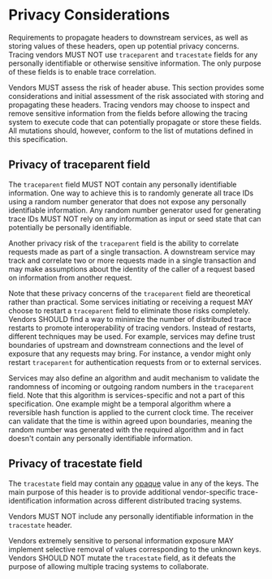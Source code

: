 # Privacy Considerations

Requirements to propagate headers to downstream services, as well as storing values of these headers, open up potential privacy concerns. Tracing vendors MUST NOT use `traceparent` and `tracestate` fields for any personally identifiable or otherwise sensitive information. The only purpose of these fields is to enable trace correlation.

Vendors MUST assess the risk of header abuse. This section provides some considerations and initial assessment of the risk associated with storing and propagating these headers. Tracing vendors may choose to inspect and remove sensitive information from the fields before allowing the tracing system to execute code that can potentially propagate or store these fields. All mutations should, however, conform to the list of mutations defined in this specification.

## Privacy of traceparent field

The `traceparent` field MUST NOT contain any personally identifiable information. One way to achieve this is to randomly generate all trace IDs using a random number generator that does not expose any personally identifiable information. Any random number generator used for generating trace IDs MUST NOT rely on any information as input or seed state that can potentially be personally identifiable.

Another privacy risk of the `traceparent` field is the ability to correlate requests made as part of a single transaction. A downstream service may track and correlate two or more requests made in a single transaction and may make assumptions about the identity of the caller of a request based on information from another request.

Note that these privacy concerns of the `traceparent` field are theoretical rather than practical. Some services initiating or receiving a request MAY choose to restart a `traceparent` field to eliminate those risks completely. Vendors SHOULD find a way to minimize the number of <a>distributed trace</a> restarts to promote interoperability of tracing vendors. Instead of restarts, different techniques may be used. For example, services may define trust boundaries of upstream and downstream connections and the level of exposure that any requests may bring. For instance, a vendor might only restart `traceparent` for authentication requests from or to external services.

Services may also define an algorithm and audit mechanism to validate the randomness of incoming or outgoing random numbers in the `traceparent` field. Note that this algorithm is services-specific and not a part of this specification. One example might be a temporal algorithm where a reversible hash function is applied to the current clock time. The receiver can validate that the time is within agreed upon boundaries, meaning the random number was generated with the required algorithm and in fact doesn't contain any personally identifiable information.

## Privacy of tracestate field

The `tracestate` field may contain any <a href="#opaque">opaque</a> value in any of the keys. The main purpose of this header is to provide additional vendor-specific trace-identification information across different distributed tracing systems.

Vendors MUST NOT include any personally identifiable information in the `tracestate` header.

Vendors extremely sensitive to personal information exposure MAY implement selective removal of values corresponding to the unknown keys. Vendors SHOULD NOT mutate the `tracestate` field, as it defeats the purpose of allowing multiple tracing systems to collaborate.

